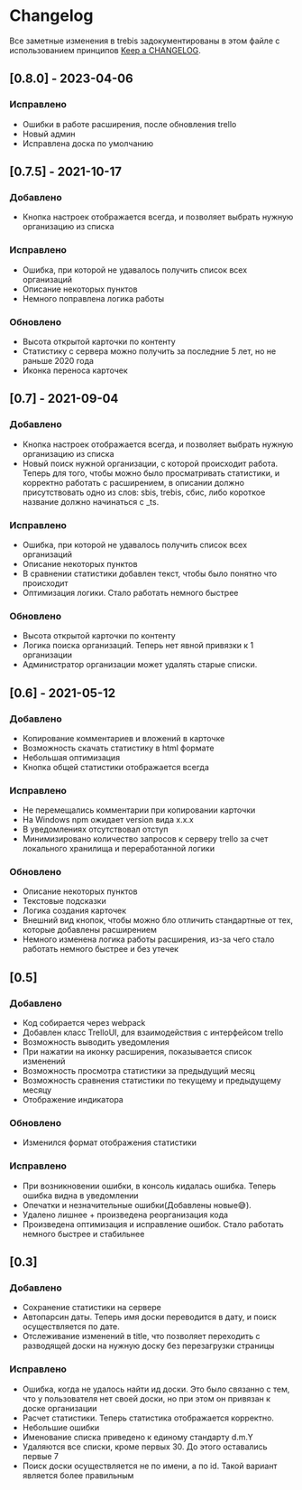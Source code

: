 # Changelog

Все заметные изменения в trebis задокументированы в этом файле с использованием принципов [Keep a CHANGELOG](http://keepachangelog.com/).

## [0.8.0] - 2023-04-06

### Исправлено

* Ошибки в работе расширения, после обновления trello
* Новый админ
* Исправлена доска по умолчанию

## [0.7.5] - 2021-10-17

### Добавлено

* Кнопка настроек отображается всегда, и позволяет выбрать нужную организацию из списка

### Исправлено

* Ошибка, при которой не удавалось получить список всех организаций
* Описание некоторых пунктов
* Немного поправлена логика работы

### Обновлено

* Высота открытой карточки по контенту
* Статистику с сервера можно получить за последние 5 лет, но не раньше 2020 года
* Иконка переноса карточек 

## [0.7] - 2021-09-04

### Добавлено

* Кнопка настроек отображается всегда, и позволяет выбрать нужную организацию из списка
* Новый поиск нужной организации, с которой происходит работа. Теперь для того, чтобы можно было просматривать статистики, 
и корректно работать с расширением, в описании должно присутствовать одно из слов: sbis, trebis, сбис,
либо короткое название должно начинаться с _ts.

### Исправлено

* Ошибка, при которой не удавалось получить список всех организаций
* Описание некоторых пунктов
* В сравнении статистики добавлен текст, чтобы было понятно что происходит
* Оптимизация логики. Стало работать немного быстрее

### Обновлено

* Высота открытой карточки по контенту
* Логика поиска организаций. Теперь нет явной привязки к 1 организации
* Администратор организации может удалять старые списки.

## [0.6] - 2021-05-12

### Добавлено

* Копирование комментариев и вложений в карточке
* Возможность скачать статистику в html формате
* Небольшая оптимизация
* Кнопка общей статистики отображается всегда

### Исправлено

* Не перемещались комментарии при копировании карточки
* На Windows npm ожидает version вида x.x.x
* В уведомлениях отсутствовал отступ
* Минимизировано количество запросов к серверу trello за счет локального хранилища и переработанной логики

### Обновлено

* Описание некоторых пунктов
* Текстовые подсказки
* Логика создания карточек
* Внешний вид кнопок, чтобы можно бло отличить стандартные от тех, которые добавлены расширением
* Немного изменена логика работы расширения, из-за чего стало работать немного быстрее и без утечек


## [0.5]

### Добавлено

* Код собирается через webpack
* Добавлен класс TrelloUI, для взаимодействия с интерфейсом trello
* Возможность выводить уведомления
* При нажатии на иконку расширения, показывается список изменений
* Возможность просмотра статистики за предыдущий месяц
* Возможность сравнения статистики по текущему и предыдущему месяцу
* Отображение индикатора

### Обновлено

* Изменился формат отображения статистики

### Исправлено

* При возникновении ошибки, в консоль кидалась ошибка. Теперь ошибка видна в уведомлении
* Опечатки и незначительные ошибки(Добавлены новые😅).
* Удалено лишнее + произведена реорганизация кода
* Произведена оптимизация и исправление ошибок. Стало работать немного быстрее и стабильнее


## [0.3]

### Добавлено

* Сохранение статистики на сервере
* Автопарсин даты. Теперь имя доски переводится в дату, и поиск осуществляется по дате.
* Отслеживание изменений в title, что позволяет переходить с разводящей доски на нужную доску без перезагрузки страницы

### Исправлено

* Ошибка, когда не удалось найти ид доски. Это было связанно с тем, что у пользователя нет своей доски, но при этом он привязан к доске организации            
* Расчет статистики. Теперь статистика отображается корректно.
* Небольшие ошибки
* Именование списка приведено к единому стандарту d.m.Y
* Удаляются все списки, кроме первых 30. До этого оставались первые 7
* Поиск доски осуществляется не по имени, а по id. Такой вариант является более правильным


[v-0.7.5]: https://github.com/max36895/trebis/compare/v-0.7...v-0.7.5
[v-0.7]: https://github.com/max36895/trebis/compare/v-0.6...v-0.7
[v-0.6]: https://github.com/max36895/trebis/compare/v-0.5...v-0.6
[master]: https://github.com/max36895/trebis/compare/master...v-0.6
[dev]: https://github.com/max36895/trebis/compare/master...dev
